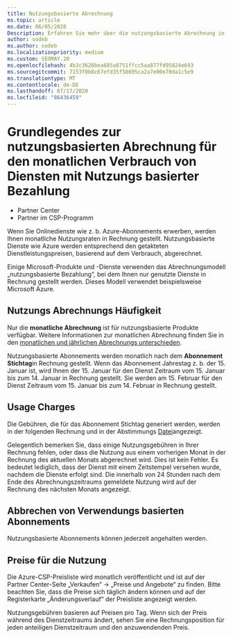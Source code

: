 ```yaml
---
title: Nutzungsbasierte Abrechnung
ms.topic: article
ms.date: 06/05/2020
Description: Erfahren Sie mehr über die nutzungsbasierte Abrechnung in Partner Center, bei der Ihnen monatliche Nutzungsgebühren in Rechnung gestellt werden.
author: sodeb
ms.author: sodeb
ms.localizationpriority: medium
ms.custom: SEOMAY.20
ms.openlocfilehash: 4b3c3626bea685a8751ffcc5aa877fd95824e693
ms.sourcegitcommit: 7153f0b8c67efd35f58695ca2a7e00e70da1c5e9
ms.translationtype: MT
ms.contentlocale: de-DE
ms.lasthandoff: 07/17/2020
ms.locfileid: "86436459"
---
```

# <a name="understand-usage-based-billing-for-monthly-pay-as-you-go-consumption-of-services"></a>Grundlegendes zur nutzungsbasierten Abrechnung für den monatlichen Verbrauch von Diensten mit Nutzungs basierter Bezahlung

- Partner Center
- Partner im CSP-Programm

Wenn Sie Onlinedienste wie z. b. Azure-Abonnements erwerben, werden Ihnen monatliche Nutzungsraten in Rechnung gestellt. Nutzungsbasierte Dienste wie Azure werden entsprechend den getakteten Dienstleistungspreisen, basierend auf dem Verbrauch, abgerechnet.

Einige Microsoft-Produkte und -Dienste verwenden das Abrechnungsmodell „nutzungsbasierte Bezahlung“, bei dem Ihnen nur genutzte Dienste in Rechnung gestellt werden. Dieses Modell verwendet beispielsweise Microsoft Azure. 

## <a name="usage-billing-frequency"></a>Nutzungs Abrechnungs Häufigkeit

Nur die **monatliche Abrechnung** ist für nutzungsbasierte Produkte verfügbar. Weitere Informationen zur monatlichen Abrechnung finden Sie in den [monatlichen und jährlichen Abrechnungs unterschieden](billing-annual-monthly.md).

Nutzungsbasierte Abonnements werden monatlich nach dem **Abonnement Stichtag**in Rechnung gestellt. Wenn das Abonnement Jahrestag z. b. der 15. Januar ist, wird Ihnen der 15. Januar für den Dienst Zeitraum vom 15. Januar bis zum 14. Januar in Rechnung gestellt. Sie werden am 15. Februar für den Dienst Zeitraum vom 15. Januar bis zum 14. Februar in Rechnung gestellt.

## <a name="usage-charges"></a>Usage Charges

Die Gebühren, die für das Abonnement Stichtag generiert werden, werden in der folgenden Rechnung und in der Abstimmungs [Datei](usage-based-recon-files.md)angezeigt.

Gelegentlich bemerken Sie, dass einige Nutzungsgebühren in Ihrer Rechnung fehlen, oder dass die Nutzung aus einem vorherigen Monat in der Rechnung des aktuellen Monats abgerechnet wird. Dies ist kein Fehler. Es bedeutet lediglich, dass der Dienst mit einem Zeitstempel versehen wurde, nachdem die Dienste erfolgt sind. Die innerhalb von 24 Stunden nach dem Ende des Abrechnungszeitraums gemeldete Nutzung wird auf der Rechnung des nächsten Monats angezeigt.

## <a name="cancelling-usage-based-subscriptions"></a>Abbrechen von Verwendungs basierten Abonnements

Nutzungsbasierte Abonnements können jederzeit angehalten werden.

## <a name="pricing-for-usage"></a>Preise für die Nutzung

Die Azure-CSP-Preisliste wird monatlich veröffentlicht und ist auf der Partner Center-Seite „Verkaufen“ -> „Preise und Angebote“ zu finden. Bitte beachten Sie, dass die Preise sich täglich ändern können und auf der Registerkarte „Änderungsverlauf“ der Preisliste angezeigt werden.

Nutzungsgebühren basieren auf Preisen pro Tag. Wenn sich der Preis während des Dienstzeitraums ändert, sehen Sie eine Rechnungsposition für jeden anteiligen Dienstzeitraum und den anzuwendenden Preis.
